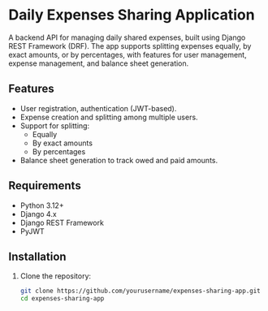 # Daily Expenses Sharing Application

A backend API for managing daily shared expenses, built using Django REST Framework (DRF). The app supports splitting expenses equally, by exact amounts, or by percentages, with features for user management, expense management, and balance sheet generation.

## Features

- User registration, authentication (JWT-based).
- Expense creation and splitting among multiple users.
- Support for splitting:
  - Equally
  - By exact amounts
  - By percentages
- Balance sheet generation to track owed and paid amounts.

## Requirements

- Python 3.12+
- Django 4.x
- Django REST Framework
- PyJWT

## Installation

1. Clone the repository:

   ```bash
   git clone https://github.com/yourusername/expenses-sharing-app.git
   cd expenses-sharing-app

